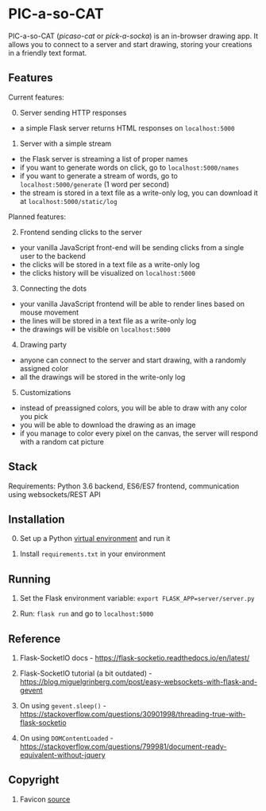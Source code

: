 # PIC-a-so-CAT

PIC-a-so-CAT (_picaso-cat_ or _pick-a-socka_) is an in-browser drawing app. It allows you to connect 
to a server and start drawing, storing your creations in a friendly text format.

## Features

Current features: 

0. Server sending HTTP responses
- a simple Flask server returns HTML responses on `localhost:5000`

1. Server with a simple stream 
- the Flask server is streaming a list of proper names
- if you want to generate words on click, go to `localhost:5000/names`
- if you want to generate a stream of words, go to `localhost:5000/generate` (1 word per second)
- the stream is stored in a text file as a write-only log, you can download it at `localhost:5000/static/log`

Planned features:

2. Frontend sending clicks to the server
- your vanilla JavaScript front-end will be sending clicks from a single user to the backend
- the clicks will be stored in a text file as a write-only log
- the clicks history will be visualized on `localhost:5000`

3. Connecting the dots
- your vanilla JavaScript frontend will be able to render lines based on mouse movement
- the lines will be stored in a text file as a write-only log
- the drawings will be visible on `localhost:5000`

4. Drawing party
- anyone can connect to the server and start drawing, with a randomly assigned color
- all the drawings will be stored in the write-only log

5. Customizations
- instead of preassigned colors, you will be able to draw with any color you pick
- you will be able to download the drawing as an image
- if you manage to color every pixel on the canvas, the server will respond with a random cat picture

## Stack

Requirements: Python 3.6 backend, ES6/ES7 frontend, communication using websockets/REST API

## Installation

0. Set up a Python [virtual environment](http://docs.python-guide.org/en/latest/dev/virtualenvs/) and run it

1. Install `requirements.txt` in your environment  

## Running

1. Set the Flask environment variable: `export FLASK_APP=server/server.py`

2. Run: `flask run` and go to `localhost:5000`

## Reference

1. Flask-SocketIO docs - https://flask-socketio.readthedocs.io/en/latest/

2. Flask-SocketIO tutorial (a bit outdated) - https://blog.miguelgrinberg.com/post/easy-websockets-with-flask-and-gevent

3. On using `gevent.sleep()` - https://stackoverflow.com/questions/30901998/threading-true-with-flask-socketio

4. On using `DOMContentLoaded` - https://stackoverflow.com/questions/799981/document-ready-equivalent-without-jquery

## Copyright

1. Favicon [source](https://www.shareicon.net/cat-85580)

